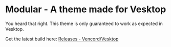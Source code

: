 # Modular - A theme made for Vesktop
You heard that right. This theme is only guaranteed to work as expected in Vesktop. 

Get the latest build here: [Releases - Vencord/Vesktop](https://github.com/Vencord/Vesktop/releases)
